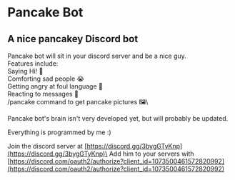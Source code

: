 # Pancake Bot

## A nice pancakey Discord bot
Pancake bot will sit in your discord server and be a nice guy.\
Features include:\
Saying Hi! 👋\
Comforting sad people 😭\
Getting angry at foul language 🤬\
Reacting to messages 🥞\
/pancake command to get pancake pictures 🖼\

Pancake bot's brain isn't very developed yet, but will probably be updated.

Everything is programmed by me :)

Join the discord server at [https://discord.gg/3bygGTyKnp](https://discord.gg/3bygGTyKnp)\
Add him to your servers with [https://discord.com/oauth2/authorize?client_id=1073500461572820992](https://discord.com/oauth2/authorize?client_id=1073500461572820992)
